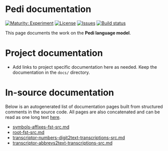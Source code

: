 # Pedi documentation

[![Maturity: Experiment](https://img.shields.io/badge/Maturity-Experiment-black.svg)](https://giellalt.github.io/MaturityClassification.html)
[![License](https://img.shields.io/github/license/giellalt/lang-nso)](https://raw.githubusercontent.com/giellalt/lang-nso/develop/LICENSE)
[![Issues](https://img.shields.io/github/issues/giellalt/lang-nso)](https://github.com/giellalt/lang-nso/issues)
[![Build status](https://github.com/giellalt/lang-nso/workflows/Speller%20CI+CD/badge.svg)](https://github.com/giellalt/lang-nso/actions)

This page documents the work on the **Pedi language model**. 

# Project documentation

* Add links to project specific documentation here as needed. Keep the documentation in the `docs/` directory.

# In-source documentation

Below is an autogenerated list of documentation pages built from structured comments in the source code. All pages are also concatenated and can be read as one long text [here](nso.md).
* [symbols-affixes-fst-src.md](symbols-affixes-fst-src.md)
* [root-fst-src.md](root-fst-src.md)
* [transcriptor-numbers-digit2text-transcriptions-src.md](transcriptor-numbers-digit2text-transcriptions-src.md)
* [transcriptor-abbrevs2text-transcriptions-src.md](transcriptor-abbrevs2text-transcriptions-src.md)
